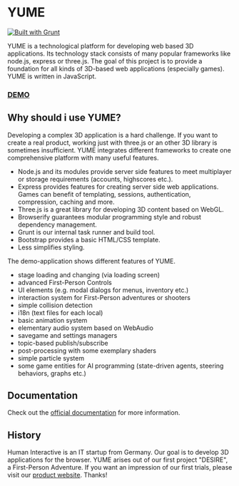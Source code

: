 # YUME

[![Built with Grunt](https://cdn.gruntjs.com/builtwith.png)](http://gruntjs.com/)

YUME is a technological platform for developing web based 3D applications. Its technology stack consists of many popular frameworks like node.js, express or three.js. The goal of this project is to provide a foundation for all kinds of 3D-based web applications (especially games). YUME is written in JavaScript.

### [DEMO](http://yume.human-interactive.org/)

## Why should i use YUME?

Developing a complex 3D application is a hard challenge. If you want to create a real product, working just with three.js or an other 3D library is sometimes insufficient. YUME integrates different frameworks to create one comprehensive platform with many useful features.

- Node.js and its modules provide server side features to meet multiplayer or storage requirements (accounts, highscores etc.).
- Express provides features for creating server side web applications. Games can benefit of templating, sessions, authentication, compression, caching and more.
- Three.js is a great library for developing 3D content based on WebGL.
- Browserify guarantees modular programming style and robust dependency management.
- Grunt is our internal task runner and build tool.
- Bootstrap provides a basic HTML/CSS template.
- Less simplifies styling.

The demo-application shows different features of YUME.

- stage loading and changing (via loading screen)
- advanced First-Person Controls
- UI elements (e.g. modal dialogs for menus, inventory etc.)
- interaction system for First-Person adventures or shooters
- simple collision detection
- i18n (text files for each local)
- basic animation system
- elementary audio system based on WebAudio
- savegame and settings managers
- topic-based publish/subscribe
- post-processing with some	exemplary shaders
- simple particle system
- some game entities for AI programming (state-driven agents, steering behaviors, graphs etc.)

## Documentation

Check out the [official documentation](https://github.com/Mugen87/yume/wiki) for more information.

## History

Human Interactive is an IT startup from Germany. Our goal is to develop 3D applications for the browser. YUME arises out of our first project "DESIRE", a First-Person Adventure. If you want an impression of our first trials, please visit our [product website](http://www.desire-the-game.com/). Thanks!